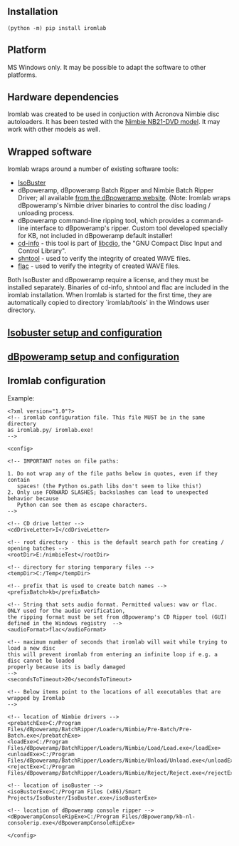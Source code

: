
## Installation
    
    (python -m) pip install iromlab

## Platform

MS Windows only. It may be possible to adapt the software to other platforms.

## Hardware dependencies

Iromlab was created to be used in conjuction with Acronova Nimbie disc autoloaders. It has been tested with the [Nimbie NB21-DVD model](http://www.acronova.com/product/auto-blu-ray-duplicator-publisher-ripper-nimbie-usb-nb21/9/review.html). It may work with other models as well.

## Wrapped software

Iromlab wraps around a number of existing software tools:

* [IsoBuster](https://www.isobuster.com/)
* dBpoweramp, dBpoweramp Batch Ripper and Nimbie Batch Ripper Driver; all available [from the dBpoweramp website](https://www.dbpoweramp.com/batch-ripper.htm). (Note: Iromlab wraps dBpoweramp's Nimbie driver binaries to control the disc loading / unloading process.
* dBpoweramp command-line ripping tool, which provides a command-line interface to dBpoweramp's ripper. Custom tool developed specially for KB, not included in dBpoweramp default installer!
* [cd-info](https://linux.die.net/man/1/cd-info) - this tool is part of [libcdio](https://www.gnu.org/software/libcdio/),  the "GNU Compact Disc Input and Control Library".
* [shntool](http://www.etree.org/shnutils/shntool/) - used to verify the integrity of created WAVE files.
* [flac](https://xiph.org/flac/) - used to verify the integrity of created WAVE files.

Both IsoBuster and dBpoweramp require a license, and they must be installed separately. Binaries of cd-info, shntool and flac are included in the iromlab installation. When Iromlab is started for the first time, they are automatically copied to directory `iromlab/tools' in the Windows user directory.
        
## [Isobuster setup and configuration](./setupIsobuster.md)

## [dBpoweramp setup and configuration](./setupDbpoweramp.md)


## Iromlab configuration

Example:

    <?xml version="1.0"?>
    <!-- iromlab configuration file. This file MUST be in the same directory 
    as iromlab.py/ iromlab.exe! 
    -->

    <config>

    <!-- IMPORTANT notes on file paths:

    1. Do not wrap any of the file paths below in quotes, even if they contain
       spaces! (the Python os.path libs don't seem to like this!)
    2. Only use FORWARD SLASHES; backslashes can lead to unexpected behavior because
       Python can see them as escape characters.
    -->

    <!-- CD drive letter -->
    <cdDriveLetter>I</cdDriveLetter>

    <!-- root directory - this is the default search path for creating / opening batches -->
    <rootDir>E:/nimbieTest</rootDir>

    <!-- directory for storing temporary files -->
    <tempDir>C:/Temp</tempDir>

    <!-- prefix that is used to create batch names -->
    <prefixBatch>kb</prefixBatch>
    
    <!-- String that sets audio format. Permitted values: wav or flac. ONLY used for the audio verification, 
    the ripping format must be set from dBpoweramp's CD Ripper tool (GUI) defined in the Windows registry  -->
    <audioFormat>flac</audioFormat>

    <!-- maximum number of seconds that iromlab will wait while trying to load a new disc 
    this will prevent iromlab from entering an infinite loop if e.g. a disc cannot be loaded
    properly because its is badly damaged
    -->
    <secondsToTimeout>20</secondsToTimeout>

    <!-- Below items point to the locations of all executables that are wrapped by Iromlab
    -->

    <!-- location of Nimbie drivers -->
    <prebatchExe>C:/Program Files/dBpoweramp/BatchRipper/Loaders/Nimbie/Pre-Batch/Pre-Batch.exe</prebatchExe>
    <loadExe>C:/Program Files/dBpoweramp/BatchRipper/Loaders/Nimbie/Load/Load.exe</loadExe>
    <unloadExe>C:/Program Files/dBpoweramp/BatchRipper/Loaders/Nimbie/Unload/Unload.exe</unloadExe>
    <rejectExe>C:/Program Files/dBpoweramp/BatchRipper/Loaders/Nimbie/Reject/Reject.exe</rejectExe>

    <!-- location of isoBuster -->
    <isoBusterExe>C:/Program Files (x86)/Smart Projects/IsoBuster/IsoBuster.exe</isoBusterExe>

    <!-- location of dBpoweramp console ripper -->
    <dBpowerampConsoleRipExe>C:/Program Files/dBpoweramp/kb-nl-consolerip.exe</dBpowerampConsoleRipExe>

    </config>

